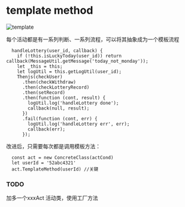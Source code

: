 # template method

![template](http://www.dofactory.com/images/diagrams/net/template.gif)

每个活动都是有一系列判断、一系列流程，可以将其抽象成为一个模板流程


```
  handleLottery(user_id, callback) {
    if (!this.isLuckyToday(user_id)) return callback(MessageUtil.getMessage('today_not_monday'));
    let _this = this;
    let logUtil = this.getLogUtil(user_id);
    Thenjs(checkUser)
      .then(checkWithdraw)
      .then(checkLotteryRecord)
      .then(setRecord)
      .then(function (cont, result) {
        logUtil.log('handleLottery done');
        callback(null, result);
      })
      .fail(function (cont, err) {
        logUtil.log('handleLottery err', err);
        callback(err);
      });
```

改进后，只需要每次都是调用模板方法：
```
  const act = new ConcreteClass(actCond)
  let userId = '52abc4321'
  act.TemplateMethod(userId) //关键

```    

### TODO
  加多一个xxxAct 活动类，使用工厂方法
  